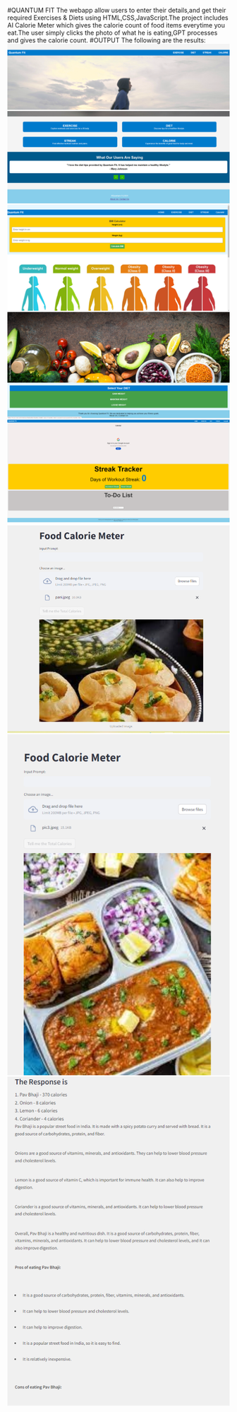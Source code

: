 #QUANTUM FIT
The webapp allow users to enter their details,and get their required Exercises & Diets using HTML,CSS,JavaScript.The project includes AI Calorie Meter which gives the calorie count of food items everytime you eat.The user simply clicks the photo of what he is eating,GPT processes and gives the calorie count.
#OUTPUT
The following are the results:
![pbl00](https://github.com/aditya-raaj/quantum-fit/blob/main/pbl00.png?raw=true)
![pbl01](https://github.com/aditya-raaj/quantum-fit/blob/main/pbl01.png?raw=true)
![pbl_report4](https://github.com/aditya-raaj/quantum-fit/blob/main/pbl_report4.png?raw=true)
![pbl_report5](https://github.com/aditya-raaj/quantum-fit/blob/main/pbl_report5.png?raw=true)
![pbl_report6](https://github.com/aditya-raaj/quantum-fit/blob/main/pbl_report6.png?raw=true)
![pbl_report1](https://github.com/aditya-raaj/quantum-fit/blob/main/pbl_report1.png?raw=true)
![pbl_report2](https://github.com/aditya-raaj/quantum-fit/blob/main/pbl_report2.png?raw=true)
![pbl_report3](https://github.com/aditya-raaj/quantum-fit/blob/main/pbl_report3.png?raw=true)

